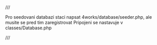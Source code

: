 /// 

Pro seedovani databazi staci napsat 4works/database/seeder.php, ale musite se pred tim zaregistrovat 
Pripojeni se nastavuje v classes/Database.php

///